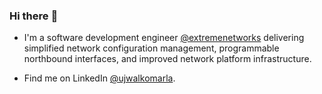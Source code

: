 ### Hi there :wave:

- I'm a software development engineer [@extremenetworks](https://github.com/extremenetworks) delivering simplified network configuration management, programmable northbound interfaces, and improved network platform infrastructure.

- Find me on LinkedIn [@ujwalkomarla](https://www.linkedin.com/in/ujwalkomarla/).

### 
<!--
**ujwalkomarla/ujwalkomarla** is a ✨ _special_ ✨ repository because its `README.md` (this file) appears on your GitHub profile.

Here are some ideas to get you started:

- 🔭 I’m currently working on ...
- 🌱 I’m currently learning ...
- 👯 I’m looking to collaborate on ...
- 🤔 I’m looking for help with ...
- 💬 Ask me about ...
- 📫 How to reach me: ...
- 😄 Pronouns: ...
- ⚡ Fun fact: ...
-->

